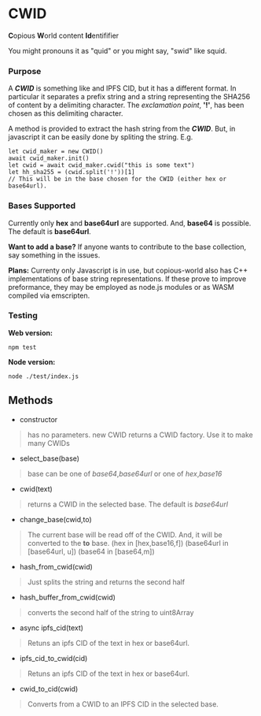 # CWID

**C**opious **W**orld content **Id**entififier

You might pronouns it as "quid" or you might say, "swid" like squid. 

### Purpose

A ***CWID*** is something like and IPFS CID, but it has a different format. In particular it separates a prefix string and a string representing the SHA256 of content by a delimiting character. The *exclamation point*, **'!'**, has been chosen as this delimiting character.

A method is provided to extract the hash string from the ***CWID***. But, in javascript it can be easily done by spliting the string. E.g.

```
let cwid_maker = new CWID()
await cwid_maker.init()
let cwid = await cwid_maker.cwid("this is some text")
let hh_sha255 = (cwid.split('!'))[1]
// This will be in the base chosen for the CWID (either hex or base64url).
```

### Bases Supported

Currently only **hex** and **base64url** are supported. And, **base64** is possible. The default is **base64url**.

**Want to add a base?** If anyone wants to contribute to the base collection, say something in the issues. 

**Plans:** Currenty only Javascript is in use, but copious-world also has C++ implementations of base string representations. If these prove to improve preformance, they may be employed as node.js modules or as WASM compiled via emscripten.

### Testing

**Web version:** 
```
npm test
```

**Node version:**
```
node ./test/index.js
```

## Methods

* constructor
> has no parameters. new CWID returns a CWID factory. Use it to make many CWIDs

* select\_base(base)
> base can be one of *base64*,*base64url* or one of *hex*,*base16*

* cwid(text)
> returns a CWID in the selected base. The default is *base64url*

* change\_base(cwid,to)
> The current base will be read off of the CWID. And, it will be converted to the **to** base. (hex in [hex,base16,f]) (base64url in [base64url, u]) (base64 in [base64,m])

* hash\_from\_cwid(cwid)
> Just splits the string and returns the second half 

* hash\_buffer\_from\_cwid(cwid)
> converts the second half of the string to uint8Array 

* async ipfs\_cid(text)
> Retuns an ipfs CID of the text in hex or base64url. 

* ipfs\_cid\_to\_cwid(cid)
> Retuns an ipfs CID of the text in hex or base64url.

* cwid\_to\_cid(cwid)
> Converts from a CWID to an IPFS CID in the selected base.


